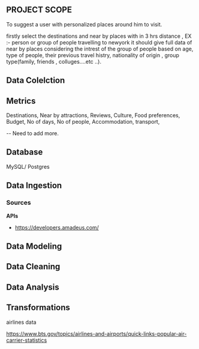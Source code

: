 ## PROJECT SCOPE

To suggest a user with personalized places around him to visit. 

firstly select the destinations and near by places with in 3 hrs distance , EX :- person or group of people travelling to newyork it should give full data of near by places considering the intrest of the group of people based on age, type of people, their previous travel histry, nationality of origin , group type(family, friends , colluges....etc ..). 

## Data Colelction


## Metrics
Destinations, Near by attractions, Reviews, Culture, Food preferences, Budget, No of days, No of people, Accommodation, transport,

-- Need to add more.


## Database 
MySQL/ Postgres

## Data Ingestion

### Sources

**APIs**

 - https://developers.amadeus.com/


## Data Modeling 

## Data Cleaning

## Data Analysis

## Transformations




airlines data

https://www.bts.gov/topics/airlines-and-airports/quick-links-popular-air-carrier-statistics
